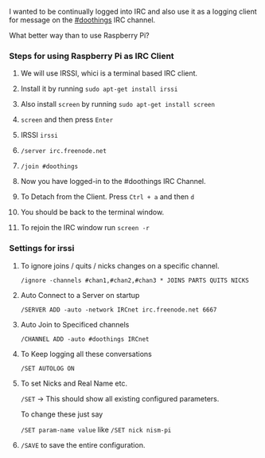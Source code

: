I wanted to be continually logged into IRC and also use it as a logging client for message on the [#doothings](irc://irc.freenode.net/doothings) IRC channel.

What better way than to use Raspberry Pi?

### Steps for using Raspberry Pi as IRC Client


1. We will use IRSSI, whici is a terminal based IRC client.

2. Install it by running ```sudo apt-get install irssi```

3. Also install ```screen``` by running ```sudo apt-get install screen```

4. ```screen``` and then press ```Enter```

5. IRSSI ```irssi```

6. ```/server irc.freenode.net```

7. ```/join #doothings```

8. Now you have logged-in to the #doothings IRC Channel.

9. To Detach from the Client. Press ```Ctrl + a``` and then ```d```

10. You should be back to the terminal window.

11. To rejoin the IRC window run ```screen -r```


### Settings for irssi

1. To ignore joins / quits / nicks changes on a specific channel. 

    ```/ignore -channels #chan1,#chan2,#chan3 * JOINS PARTS QUITS NICKS```
    
2. Auto Connect to a Server on startup

    ```/SERVER ADD -auto -network IRCnet irc.freenode.net 6667```
    
3. Auto Join to Specificed channels 

    ```/CHANNEL ADD -auto #doothings IRCnet```
    
4. To Keep logging all these conversations

    ```/SET AUTOLOG ON```
    
5. To set Nicks and Real Name etc. 

    ```/SET``` -> This should show all existing configured parameters.
    
    To change these just say
    
    ```/SET param-name value``` like ```/SET nick nism-pi```

6. ```/SAVE``` to save the entire configuration.
